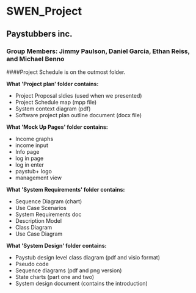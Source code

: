 # SWEN_Project
## Paystubbers inc.
### Group Members: Jimmy Paulson, Daniel Garcia, Ethan Reiss, and Michael Benno

####Project Schedule is on the outmost folder.

**What 'Project plan' folder contains:**
* Project Proposal sldies (used when we presented)
* Project Schedule map (mpp file)
* System context diagram (pdf)
* Software project plan outline document (docx file)

**What 'Mock Up Pages' folder contains:**
* Income graphs
* income input
* Info page
* log in page
* log in enter
* paystub+ logo
* management view

**What 'System Requirements' folder contains:**
* Sequence Diagram (chart)
* Use Case Scenarios
* System Requirements doc
* Description Model
* Class Diagram
* Use Case Diagram

**What 'System Design' folder contains:**
* Paystub design level class diagram (pdf and visio format)
* Pseudo code
* Sequence diagrams (pdf and png version)
* State charts (part one and two)
* System design document (contains the introduction)
